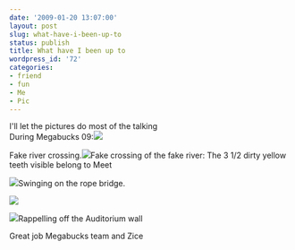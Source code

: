 ```yaml
---
date: '2009-01-20 13:07:00'
layout: post
slug: what-have-i-been-up-to
status: publish
title: What have I been up to
wordpress_id: '72'
categories:
- friend
- fun
- Me
- Pic
---
```


I'll let the pictures do most of the talking  
During Megabucks 09:[![](http://1.bp.blogspot.com/_BQ0a8k-GX20/SXV4fbTsvBI/AAAAAAAACG8/CM8JiMKV3XE/s400/IMG_0141.JPG)](http://1.bp.blogspot.com/_BQ0a8k-GX20/SXV4fbTsvBI/AAAAAAAACG8/CM8JiMKV3XE/s1600-h/IMG_0141.JPG)

Fake river crossing.[![](http://3.bp.blogspot.com/_BQ0a8k-GX20/SXV4fdfCZTI/AAAAAAAACHE/UOhIegjBZs8/s400/IMG_0146.JPG)](http://3.bp.blogspot.com/_BQ0a8k-GX20/SXV4fdfCZTI/AAAAAAAACHE/UOhIegjBZs8/s1600-h/IMG_0146.JPG)Fake crossing of the fake river: The 3 1/2 dirty yellow teeth visible belong to Meet  


[![](http://3.bp.blogspot.com/_BQ0a8k-GX20/SXV4fM5PTFI/AAAAAAAACG0/AgqQi_PfZYQ/s400/IMG_0133.JPG)](http://3.bp.blogspot.com/_BQ0a8k-GX20/SXV4fM5PTFI/AAAAAAAACG0/AgqQi_PfZYQ/s1600-h/IMG_0133.JPG)Swinging on the rope bridge.  


[![](http://2.bp.blogspot.com/_BQ0a8k-GX20/SXV4e8OLHyI/AAAAAAAACGs/ihZNdFxu_4w/s400/IMG_0116.JPG)](http://2.bp.blogspot.com/_BQ0a8k-GX20/SXV4e8OLHyI/AAAAAAAACGs/ihZNdFxu_4w/s1600-h/IMG_0116.JPG)  


[![](http://2.bp.blogspot.com/_BQ0a8k-GX20/SXV4ehXsUQI/AAAAAAAACGk/PFjRaRiD68Y/s400/IMG_0091.JPG)](http://2.bp.blogspot.com/_BQ0a8k-GX20/SXV4ehXsUQI/AAAAAAAACGk/PFjRaRiD68Y/s1600-h/IMG_0091.JPG)Rappelling off the Auditorium wall  
  


Great job Megabucks team and Zice  

